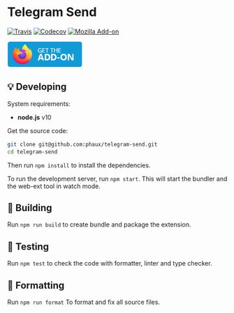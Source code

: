 # Telegram Send

[![Travis](https://img.shields.io/travis/phaux/telegram-send)](https://travis-ci.org/phaux/telegram-send)
[![Codecov](https://img.shields.io/codecov/c/gh/phaux/telegram-send)](https://codecov.io/gh/phaux/telegram-send)
[![Mozilla Add-on](https://img.shields.io/amo/users/telegram-send?color=orange&logo=mozilla-firefox)](https://addons.mozilla.org/en-US/firefox/addon/telegram-send/)

[![Firefox Download](./firefox-badge.png)](https://addons.mozilla.org/en-US/firefox/addon/telegram-send/)

## 💡 Developing

System requirements:

- **node.js** v10

Get the source code:

```sh
git clone git@github.com:phaux/telegram-send.git
cd telegram-send
```

Then run `npm install` to install the dependencies.

To run the development server, run `npm start`. This will start the bundler and the web-ext tool in watch mode.

## 🔧 Building

Run `npm run build` to create bundle and package the extension.

## 🔎 Testing

Run `npm test` to check the code with formatter, linter and type checker.

## 💅 Formatting

Run `npm run format` To format and fix all source files.
